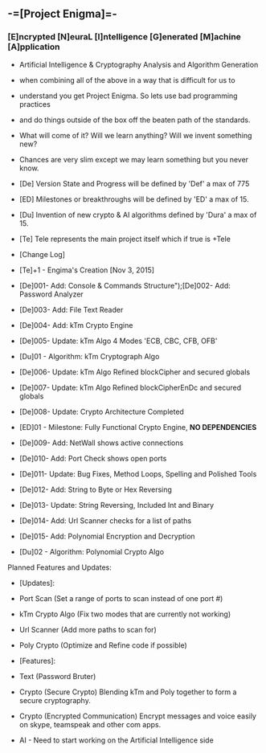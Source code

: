 ## -=[Project Enigma]=-
### [E]ncrypted [N]euraL [I]ntelligence [G]enerated [M]achine [A]pplication

 * Artificial Intelligence & Cryptography Analysis and Algorithm Generation
 * when combining all of the above in a way that is difficult for us to
 * understand you get Project Enigma. So lets use bad programming practices
 * and do things outside of the box off the beaten path of the standards.
 * What will come of it? Will we learn anything? Will we invent something new?
 * Chances are very slim except we may learn something but you never know.
 
* [De] Version State and Progress will be defined by 'Def' a max of 775
* [ED] Milestones or breakthroughs will be defined by 'ED' a max of 15.
* [Du] Invention of new crypto & AI algorithms defined by 'Dura' a max of 15.
* [Te] Tele represents the main project itself which if true is +Tele

* [Change Log]
* [Te]+1 - Engima's Creation [Nov 3, 2015]
* [De]001- Add: Console & Commands Structure");[De]002- Add: Password Analyzer
* [De]003- Add: File Text Reader
* [De]004- Add: kTm Crypto Engine
* [De]005- Update: kTm Algo 4 Modes 'ECB, CBC, CFB, OFB'
* [Du]01 - Algorithm: kTm Cryptograph Algo
* [De]006- Update: kTm Algo Refined blockCipher and secured globals
* [De]007- Update: kTm Algo Refined blockCipherEnDc and secured globals
* [De]008- Update: Crypto Architecture Completed
* [ED]01 - Milestone: Fully Functional Crypto Engine, **NO DEPENDENCIES**
* [De]009- Add: NetWall shows active connections
* [De]010- Add: Port Check shows open ports
* [De]011- Update: Bug Fixes, Method Loops, Spelling and Polished Tools
* [De]012- Add: String to Byte or Hex Reversing
* [De]013- Update: String Reversing, Included Int and Binary
* [De]014- Add: Url Scanner checks for a list of paths
* [De]015- Add: Polynomial Encryption and Decryption
* [Du]02 - Algorithm: Polynomial Crypto Algo

Planned Features and Updates:
  - [Updates]:
  - Port Scan (Set a range of ports to scan instead of one port #)
  - kTm Crypto Algo (Fix two modes that are currently not working)
  - Url Scanner (Add more paths to scan for)
  - Poly Crypto (Optimize and Refine code if possible)
  
  - [Features]:
  - Text (Password Bruter)
  - Crypto (Secure Crypto) Blending kTm and Poly together to form a secure cryptography.
  - Crypto (Encrypted Communication) Encrypt messages and voice easily on skype, teamspeak and other com apps.
  - AI - Need to start working on the Artificial Intelligence side
